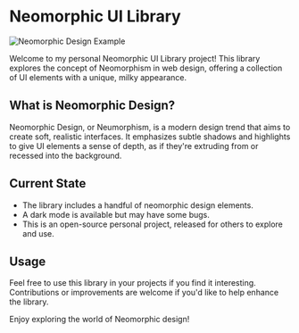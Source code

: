 # Neomorphic UI Library

![Neomorphic Design Example](https://github.com/LakiDIV/neumorphic-ui/assets/51769692/cb4c70b5-e209-4b3c-810e-98f884887c71)

Welcome to my personal Neomorphic UI Library project! This library explores the concept of Neomorphism in web design, offering a collection of UI elements with a unique, milky appearance.

## What is Neomorphic Design?

Neomorphic Design, or Neumorphism, is a modern design trend that aims to create soft, realistic interfaces. It emphasizes subtle shadows and highlights to give UI elements a sense of depth, as if they're extruding from or recessed into the background.

## Current State

- The library includes a handful of neomorphic design elements.
- A dark mode is available but may have some bugs.
- This is an open-source personal project, released for others to explore and use.

## Usage

Feel free to use this library in your projects if you find it interesting. Contributions or improvements are welcome if you'd like to help enhance the library.

Enjoy exploring the world of Neomorphic design!
